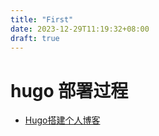 ```yaml
---
title: "First"
date: 2023-12-29T11:19:32+08:00
draft: true
---
```




# hugo 部署过程

- [Hugo搭建个人博客](https://qoant.com/2019/04/blog-with-hugo/)

